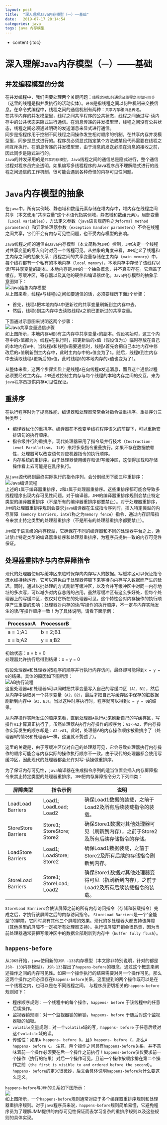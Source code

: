 ```yaml
---
layout: post
title:  "深入理解Java内存模型（一）——基础"
date:   2019-07-17 20:14:54
categories: java
tags: java 内存模型
---
```


* content
{:toc}

# 深入理解`Java`内存模型（`一`）——基础
## 并发编程模型的分类
在并发编程中，我们需要处理两个关键问题：`线程之间如何通信及线程之间如何同步`（这里的线程是指并发执行的活动实体）。`通信`是指线程之间以何种机制来交换信息。在命令式编程中，线程之间的通信机制有两种：`共享内存`和`消息传递`。  
在共享内存的并发模型里，线程之间共享程序的公共状态，线程之间通过写-读内存中的公共状态来隐式进行通信。在消息传递的并发模型里，线程之间没有公共状态，线程之间必须通过明确的发送消息来显式进行通信。  
同步是指程序用于控制不同线程之间操作发生相对顺序的机制。在共享内存并发模型里，同步是显式进行的。程序员必须显式指定某个方法或某段代码需要在线程之间互斥执行。在消息传递的并发模型里，由于消息的发送必须在消息的接收之前，因此同步是隐式进行的。  
`Java`的并发采用的是`共享内存模型`，`Java`线程之间的通信总是隐式进行，整个通信过程对程序员完全透明。如果编写多线程程序的Java程序员不理解隐式进行的线程之间通信的工作机制，很可能会遇到各种奇怪的内存可见性问题。  
# `Java`内存模型的抽象
在`java`中，所有实例域、静态域和数组元素存储在堆内存中，堆内存在线程之间共享（本文使用“共享变量”这个术语代指实例域，静态域和数组元素）。局部变量（`Local variables`），方法定义参数（`java`语言规范称之为`formal method parameters`）和异常处理器参数（`exception handler parameters`）不会在线程之间共享，它们不会有内存可见性问题，也不受内存模型的影响。

`Java`线程之间的通信由`Java`内存模型（本文简称为`JMM`）控制，`JMM`决定一个线程对共享变量的写入何时对另一个线程可见。从抽象的角度来看，`JMM`定义了线程和主内存之间的抽象关系：线程之间的共享变量存储在主内存（`main memory`）中，每个线程都有一个私有的本地内存（`local memory`），本地内存中存储了该线程以读/写共享变量的副本。本地内存是`JMM`的一个抽象概念，并不真实存在。它涵盖了缓存，写缓冲区，寄存器以及其他的硬件和编译器优化。`Java`内存模型的抽象示意图如下：  
![Java抽象内存模型](Picture/JVMAbstractNeiCunModel.png "java抽象内存模型")  
从上图来看，线程`A`与线程`B`之间如要通信的话，必须要经历下面`2`个步骤：  
- 首先，线程`A`把本地内存`A`中更新过的共享变量刷新到主内存中去。
- 然后，线程`B`到主内存中去读取线程`A`之前已更新过的共享变量。  

下面通过示意图来说明这两个步骤：  
![Java共享变量通信步骤](Picture/310.png "Java共享变量通信步骤")  
如上图所示，本地内存`A`和`B`有主内存中共享变量`x`的副本。假设初始时，这三个内存中的`x`值都为`0`。线程`A`在执行时，把更新后的`x`值（假设值为`1`）临时存放在自己的本地内存`A`中。当线程`A`和线程`B`需要通信时，线程`A`首先会把自己本地内存中修改后的`x`值刷新到主内存中，此时主内存中的`x`值变为了`1`。随后，线程`B`到主内存中去读取线程`A`更新后的`x`值，此时线程`B`的本地内存的`x`值也变为了`1`。

从整体来看，这两个步骤实质上是线程`A`在向线程`B`发送消息，而且这个通信过程必须要经过主内存。`JMM`通过控制主内存与每个线程的本地内存之间的交互，来为`java`程序员提供内存可见性保证。
## 重排序
在执行程序时为了提高性能，编译器和处理器常常会对指令做重排序。重排序分三种类型：

- 编译器优化的重排序。编译器在不改变单线程程序语义的前提下，可以重新安排语句的执行顺序。
- 指令级并行的重排序。现代处理器采用了指令级并行技术（`Instruction-Level Parallelism， ILP`）来将多条指令重叠执行。如果不存在数据依赖性，处理器可以改变语句对应机器指令的执行顺序。
- 内存系统的重排序。由于处理器使用缓存和读/写缓冲区，这使得加载和存储操作看上去可能是在乱序执行。

从`java`源代码到最终实际执行的指令序列，会分别经历下面三种重排序：  
![Java编译流程](Picture/3101.png)  
上述的`1`属于编译器重排序，`2`和`3`属于处理器重排序。这些重排序都可能会导致多线程程序出现内存可见性问题。对于编译器，`JMM`的编译器重排序规则会禁止特定类型的编译器重排序（不是所有的编译器重排序都要禁止）。对于处理器重排序，`JMM`的处理器重排序规则会要求`java`编译器在生成指令序列时，插入特定类型的内存屏障（`memory barriers`，`intel`称之为`memory fence`）指令，通过内存屏障指令来禁止特定类型的处理器重排序（不是所有的处理器重排序都要禁止）。

`JMM`属于语言级的内存模型，它确保在不同的编译器和不同的处理器平台之上，通过禁止特定类型的编译器重排序和处理器重排序，为程序员提供一致的内存可见性保证。
## 处理器重排序与内存屏障指令
现代的处理器使用写缓冲区来临时保存向内存写入的数据。写缓冲区可以保证指令流水线持续运行，它可以避免由于处理器停顿下来等待向内存写入数据而产生的延迟。同时，通过以批处理的方式刷新写缓冲区，以及合并写缓冲区中对同一内存地址的多次写，可以减少对内存总线的占用。虽然写缓冲区有这么多好处，但每个处理器上的写缓冲区，仅仅对它所在的处理器可见。这个特性会对内存操作的执行顺序产生重要的影响：处理器对内存的读/写操作的执行顺序，不一定与内存实际发生的读/写操作顺序一致！为了具体说明，请看下面示例：  

| ProcessorA	| ProcessorB |
|-----|------|
| a = 1;A1  | b = 2;B1 |
| x = b;A2	| y = a;B2 |

初始状态：a = b = 0  
处理器允许执行后得到结果：x = y = 0

假设处理器`A`和处理器`B`按程序的顺序并行执行内存访问，最终却可能得到`x = y = 0`的结果。具体的原因如下图所示：  
![AB执行流程](Picture/44.png)   
这里处理器`A`和处理器`B`可以同时把共享变量写入自己的写缓冲区（`A1，B1）`，然后从内存中读取另一个共享变量（`A2，B2）`，最后才把自己写缓存区中保存的脏数据刷新到内存中`（A3，B3）`。当以这种时序执行时，程序就可以得到`x = y = 0`的结果。

从内存操作实际发生的顺序来看，直到处理器`A`执行`A3`来刷新自己的写缓存区，写操作`A1`才算真正执行了。虽然处理器A执行内存操作的顺序为：`A1->A2`，但内存操作实际发生的顺序却是：`A2->A1`。此时，处理器A的内存操作顺序被重排序了（处理器`B`的情况和处理器`A`一样，这里就不赘述了）。

这里的关键是，由于写缓冲区仅对自己的处理器可见，它会导致处理器执行内存操作的顺序可能会与内存实际的操作执行顺序不一致。由于现代的处理器都会使用写缓冲区，因此现代的处理器都会允许对写-读操做重排序。

为了保证内存可见性，`java`编译器在生成指令序列的适当位置会插入内存屏障指令来禁止特定类型的处理器重排序。`JMM`把内存屏障指令分为下列四类：

|屏障类型	|指令示例|	说明|
|-------|-------|------|
|LoadLoad Barriers	|Load1; LoadLoad; Load2|	确保Load1数据的装载，之前于Load2及所有后续装载指令的装载。|
|StoreStore Barriers	|Store1; StoreStore; Store2	|确保Store1数据对其他处理器可见（刷新到内存），之前于Store2及所有后续存储指令的存储。|
|LoadStore Barriers	|Load1; LoadStore; Store2	|确保Load1数据装载，之前于Store2及所有后续的存储指令刷新到内存。|
|StoreLoad Barriers	|Store1; StoreLoad; Load2	|确保Store1数据对其他处理器变得可见（指刷新到内存），之前于Load2及所有后续装载指令的装载。|   

`StoreLoad Barriers`会使该屏障之前的所有内存访问指令（存储和装载指令）完成之后，才执行该屏障之后的内存访问指令。
`StoreLoad Barriers`是一个“全能型”的屏障，它同时具有其他三个屏障的效果。现代的多处理器大都支持该屏障（其他类型的屏障不一定被所有处理器支持）。执行该屏障开销会很昂贵，因为当前处理器通常要把写缓冲区中的数据全部刷新到内存中（`buffer fully flush`）。

## `happens-before`

从`JDK5`开始，`java`使用新的`JSR -133`内存模型（本文除非特别说明，针对的都是`JSR- 133`内存模型）。`JSR-133`提出了`happens-before`的概念，通过这个概念来阐述操作之间的内存可见性。如果一个操作执行的结果需要对另一个操作可见，那么这两个操作之间必须存在`happens-before`关系。这里提到的两个操作既可以是在一个线程之内，也可以是在不同线程之间。 与程序员密切相关的`happens-before`规则如下：

- 程序顺序规则：一个线程中的每个操作，`happens- before` 于该线程中的任意后续操作。
- 监视器锁规则：对一个监视器锁的解锁，`happens- before` 于随后对这个监视器锁的加锁。
- `volatile`变量规则：对一个`volatile`域的写，`happens- before` 于任意后续对这`个volatile`域的读。
- 传递性：如果`A happens- before B`，且`B happens- before C`，那么`A happens- before C`。
注意，两个操作之间具有`happens-before`关系，并不意味着前一个操作必须要在后一个操作之前执行！`happens-before`仅仅要求前一个操作（执行的结果）对后一个操作可见，且前一个操作按顺序排在第二个操作之前（`the first is visible to and ordered before the second`）。`happens- before`的定义很微妙，后文会具体说明`happens-before`为什么要这么定义。

`happens-before`与`JMM`的关系如下图所示：  
![](Picture/55.png)  
如上图所示，一个`happens-before`规则通常对应于多个编译器重排序规则和处理器重排序规则。对于`java`程序员来说，`happens-before`规则简单易懂，它避免程序员为了理解JMM提供的内存可见性保证而去学习复杂的重排序规则以及这些规则的具体实现。
